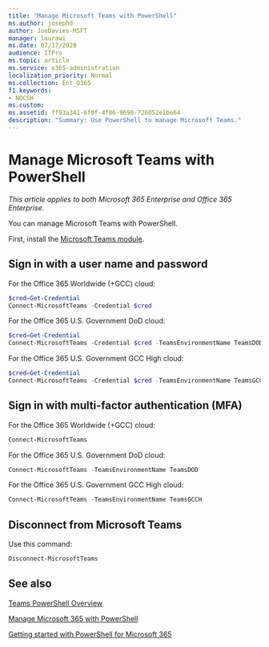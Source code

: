 ```yaml
---
title: "Manage Microsoft Teams with PowerShell"
ms.author: josephd
author: JoeDavies-MSFT
manager: laurawi
ms.date: 07/17/2020
audience: ITPro
ms.topic: article
ms.service: o365-administration
localization_priority: Normal
ms.collection: Ent_O365
f1.keywords:
- NOCSH
ms.custom: 
ms.assetid: ff93a341-6f0f-4f06-9690-726052e1be64
description: "Summary: Use PowerShell to manage Microsoft Teams."
---
```


# Manage Microsoft Teams with PowerShell

*This article applies to both Microsoft 365 Enterprise and Office 365 Enterprise.*

You can manage Microsoft Teams with PowerShell.
  
First, install the [Microsoft Teams module](https://www.powershellgallery.com/packages/MicrosoftTeams/).
    
## Sign in with a user name and password

For the Office 365 Worldwide (+GCC) cloud:

```powershell
$cred=Get-Credential
Connect-MicrosoftTeams -Credential $cred
```

For the Office 365 U.S. Government DoD cloud: 

```powershell
$cred=Get-Credential
Connect-MicrosoftTeams -Credential $cred -TeamsEnvironmentName TeamsDOD
```

For the Office 365 U.S. Government GCC High cloud:

```powershell
$cred=Get-Credential
Connect-MicrosoftTeams -Credential $cred -TeamsEnvironmentName TeamsGCCH
```

## Sign in with multi-factor authentication (MFA)

For the Office 365 Worldwide (+GCC) cloud:

```powershell
Connect-MicrosoftTeams
```

For the Office 365 U.S. Government DoD cloud: 

```powershell
Connect-MicrosoftTeams -TeamsEnvironmentName TeamsDOD
```

For the Office 365 U.S. Government GCC High cloud:

```powershell
Connect-MicrosoftTeams -TeamsEnvironmentName TeamsGCCH
```

## Disconnect from Microsoft Teams

Use this command:

```powershell
Disconnect-MicrosoftTeams
```


## See also

[Teams PowerShell Overview](https://docs.microsoft.com/microsoftteams/teams-powershell-overview)
  
[Manage Microsoft 365 with PowerShell](manage-office-365-with-office-365-powershell.md)
  
[Getting started with PowerShell for Microsoft 365](getting-started-with-office-365-powershell.md)

